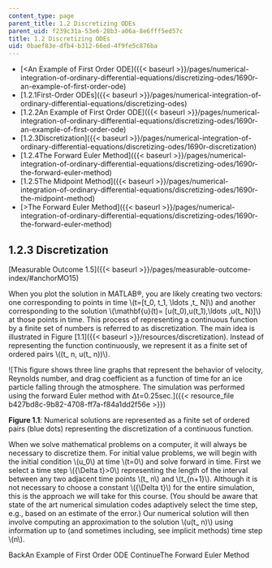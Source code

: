 ```yaml
---
content_type: page
parent_title: 1.2 Discretizing ODEs
parent_uid: f239c31a-53e6-28b3-a06a-8e6fff5ed57c
title: 1.2 Discretizing ODEs
uid: 0baef83e-dfb4-b312-66ed-4f9fe5c876ba
---
```


*   [\<An Example of First Order ODE]({{< baseurl >}}/pages/numerical-integration-of-ordinary-differential-equations/discretizing-odes/1690r-an-example-of-first-order-ode)
*   [1.2.1First-Order ODEs]({{< baseurl >}}/pages/numerical-integration-of-ordinary-differential-equations/discretizing-odes)
*   [1.2.2An Example of First Order ODE]({{< baseurl >}}/pages/numerical-integration-of-ordinary-differential-equations/discretizing-odes/1690r-an-example-of-first-order-ode)
*   [1.2.3Discretization]({{< baseurl >}}/pages/numerical-integration-of-ordinary-differential-equations/discretizing-odes/1690r-discretization)
*   [1.2.4The Forward Euler Method]({{< baseurl >}}/pages/numerical-integration-of-ordinary-differential-equations/discretizing-odes/1690r-the-forward-euler-method)
*   [1.2.5The Midpoint Method]({{< baseurl >}}/pages/numerical-integration-of-ordinary-differential-equations/discretizing-odes/1690r-the-midpoint-method)
*   [\>The Forward Euler Method]({{< baseurl >}}/pages/numerical-integration-of-ordinary-differential-equations/discretizing-odes/1690r-the-forward-euler-method)

1.2.3 Discretization
--------------------

[Measurable Outcome 1.5]({{< baseurl >}}/pages/measurable-outcome-index/#anchorMO15)

When you plot the solution in MATLAB®, you are likely creating two vectors: one corresponding to points in time \\(t=\[t\_0, t\_1, \\ldots ,t\_ N\]\\) and another corresponding to the solution \\(\\mathbf{u}(t)= \[u(t\_0),u(t\_1),\\ldots ,u(t\_ N)\]\\) at those points in time. This process of representing a continuous function by a finite set of numbers is referred to as discretization. The main idea is illustrated in Figure [1.1]({{< baseurl >}}/resources/discretization). Instead of representing the function continuously, we represent it as a finite set of ordered pairs \\((t\_ n, u(t\_ n))\\).

![This figure shows three line graphs that represent the behavior of velocity, Reynolds number, and drag coefficient as a function of time for an ice particle falling through the atmosphere. The simulation was performed using the forward Euler method with Δt=0.25sec.]({{< resource_file b427bd8c-9b82-4708-ff7a-f84a1dd2f56e >}})

**Figure 1.1**: Numerical solutions are represented as a finite set of ordered pairs (blue dots) representing the discretization of a continuous function.

When we solve mathematical problems on a computer, it will always be necessary to discretize them. For initial value problems, we will begin with the initial condition \\(u\_0\\) at time \\(t=0\\) and solve forward in time. First we select a time step \\({\\Delta t}>0\\) representing the length of the interval between any two adjacent time points \\(t\_ n\\) and \\(t\_{n+1}\\). Although it is not necessary to choose a constant \\({\\Delta t}\\) for the entire simulation, this is the approach we will take for this course. (You should be aware that state of the art numerical simulation codes adaptively select the time step, e.g., based on an estimate of the error.) Our numerical solution will then involve computing an approximation to the solution \\(u(t\_ n)\\) using information up to (and sometimes including, see implicit methods) time step \\(n\\).

BackAn Example of First Order ODE ContinueThe Forward Euler Method